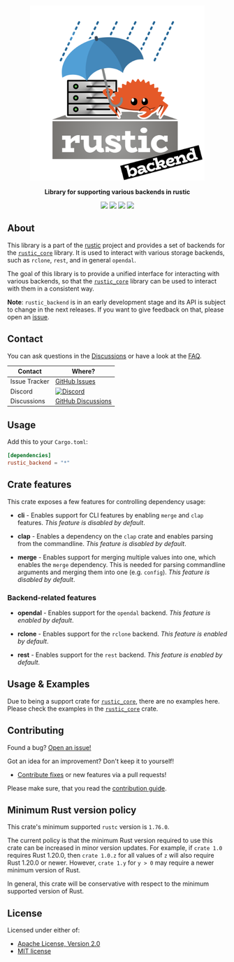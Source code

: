 <p align="center">
<img src="https://raw.githubusercontent.com/rustic-rs/assets/main/logos/readme_header_backend.png" height="400" />
</p>
<p align="center"><b>Library for supporting various backends in rustic</b></p>
<p align="center">
<a href="https://crates.io/crates/rustic_backend"><img src="https://img.shields.io/crates/v/rustic_backend.svg" /></a>
<a href="https://docs.rs/rustic_backend/"><img src="https://img.shields.io/docsrs/rustic_backend?style=flat&amp;labelColor=1c1d42&amp;color=4f396a&amp;logo=Rust&amp;logoColor=white" /></a>
<a href="https://github.com/rustic-rs/rustic_core/blob/main/crates/backend/LICENSE-APACHE"><img src="https://img.shields.io/badge/license-Apache2.0/MIT-blue.svg" /></a>
<a href="https://crates.io/crates/rustic_backend"><img src="https://img.shields.io/crates/d/rustic_backend.svg" /></a>
<p>

## About

This library is a part of the [rustic](https://rustic.cli.rs) project and
provides a set of backends for the
[`rustic_core`](https://crates.io/crates/rustic_core) library. It is used to
interact with various storage backends, such as `rclone`, `rest`, and in general
`opendal`.

The goal of this library is to provide a unified interface for interacting with
various backends, so that the
[`rustic_core`](https://crates.io/crates/rustic_core) library can be used to
interact with them in a consistent way.

**Note**: `rustic_backend` is in an early development stage and its API is
subject to change in the next releases. If you want to give feedback on that,
please open an [issue](https://github.com/rustic-rs/rustic_core/issues).

## Contact

You can ask questions in the
[Discussions](https://github.com/rustic-rs/rustic/discussions) or have a look at
the [FAQ](https://rustic.cli.rs/docs/FAQ.html).

| Contact       | Where?                                                                                                          |
| ------------- | --------------------------------------------------------------------------------------------------------------- |
| Issue Tracker | [GitHub Issues](https://github.com/rustic-rs/rustic_core/issues/choose)                                         |
| Discord       | [![Discord](https://dcbadge.vercel.app/api/server/WRUWENZnzQ?style=flat-square)](https://discord.gg/WRUWENZnzQ) |
| Discussions   | [GitHub Discussions](https://github.com/rustic-rs/rustic/discussions)                                           |

## Usage

Add this to your `Cargo.toml`:

```toml
[dependencies]
rustic_backend = "*"
```

## Crate features

This crate exposes a few features for controlling dependency usage:

- **cli** - Enables support for CLI features by enabling `merge` and `clap`
  features. *This feature is disabled by default*.

- **clap** - Enables a dependency on the `clap` crate and enables parsing from
  the commandline. *This feature is disabled by default*.

- **merge** - Enables support for merging multiple values into one, which
  enables the `merge` dependency. This is needed for parsing commandline
  arguments and merging them into one (e.g. `config`). *This feature is disabled
  by default*.

### Backend-related features

- **opendal** - Enables support for the `opendal` backend. *This feature is
  enabled by default*.
- **rclone** - Enables support for the `rclone` backend. *This feature is
  enabled by default*.

- **rest** - Enables support for the `rest` backend. *This feature is enabled by
  default*.

## Usage & Examples

Due to being a support crate for
[`rustic_core`](https://crates.io/crates/rustic_core), there are no examples
here. Please check the examples in the
[`rustic_core`](https://crates.io/crates/rustic_core) crate.

## Contributing

Found a bug?
[Open an issue!](https://github.com/rustic-rs/rustic_core/issues/choose)

Got an idea for an improvement? Don't keep it to yourself!

- [Contribute fixes](https://github.com/rustic-rs/rustic_core/contribute) or new
  features via a pull requests!

Please make sure, that you read the
[contribution guide](https://rustic.cli.rs/docs/contributing-to-rustic.html).

## Minimum Rust version policy

This crate's minimum supported `rustc` version is `1.76.0`.

The current policy is that the minimum Rust version required to use this crate
can be increased in minor version updates. For example, if `crate 1.0` requires
Rust 1.20.0, then `crate 1.0.z` for all values of `z` will also require Rust
1.20.0 or newer. However, `crate 1.y` for `y > 0` may require a newer minimum
version of Rust.

In general, this crate will be conservative with respect to the minimum
supported version of Rust.

## License

Licensed under either of:

- [Apache License, Version 2.0](./LICENSE-APACHE)
- [MIT license](./LICENSE-MIT)
